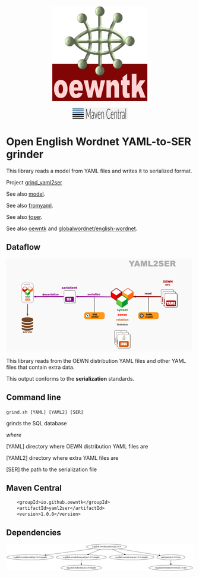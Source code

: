 <p align="center">
<img width="256" height="256" src="images/oewntk.png" alt="OEWNTK">
</p>
<p align="center">
<img width="150"src="images/mavencentral.png" alt="MavenCentral">
</p>

# Open English Wordnet YAML-to-SER grinder

This library reads a model from YAML files and writes it to serialized format.

Project [grind_yaml2ser](https://github.com/oewntk/grind_yaml2ser)

See also [model](https://github.com/oewntk/model/blob/master/README.md).

See also [fromyaml](https://github.com/oewntk/fromyaml/blob/master/README.md).

See also [toser](https://github.com/oewntk/toser/blob/master/README.md).

See also [oewntk](https://github.com/oewntk)
and [globalwordnet/english-wordnet](https://github.com/globalwordnet/english-wordnet).

## Dataflow

![Dataflow](images/dataflow_yaml2ser.png  "Dataflow")

This library reads from the OEWN distribution YAML files and other YAML files that contain extra data.

This output conforms to the **serialization** standards.

## Command line

`grind.sh [YAML] [YAML2] [SER]`

grinds the SQL database

*where*

[YAML] directory where OEWN distribution YAML files are

[YAML2] directory where extra YAML files are

[SER] the path to the serialization file

## Maven Central

		<groupId>io.github.oewntk</groupId>
		<artifactId>yaml2ser</artifactId>
		<version>1.0.0</version>

## Dependencies

![Dependencies](images/grind-yaml2ser.png  "Dataflow")
